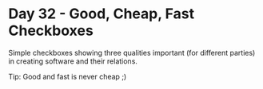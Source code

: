 # Day 32 - Good, Cheap, Fast Checkboxes

Simple checkboxes showing three qualities important (for different parties) in creating software and their relations.

Tip: Good and fast is never cheap ;)
